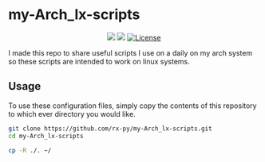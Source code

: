 # my-Arch_lx-scripts

<div  align="center">
  
[![](https://img.shields.io/github/stars/rx-py/my-Arch_lx-scripts?style=for-the-badge&logo=github&color=83c5be&logoColor=D9E0EE&labelColor=252733)](https://github.com/rx-py/my-Arch_lx-scripts.git)
[![](https://img.shields.io/github/last-commit/rx-py/my-Arch_lx-scripts?style=for-the-badge&color=006d77&logoColor=D9E0EE&labelColor=252733)](https://github.com/rx-py/my-Arch_lx-scripts.git)
<a href="https://github.com/rx-py/my-Arch_lx-scripts/blob/main/LICENSE">
    <img alt="License" src="https://img.shields.io/github/license/rx-py/my-Arch_lx-scripts?style=for-the-badge&logo=github&color=1d3557&logoColor=D9E0EE&labelColor=252733"/>
</a>
</div>

I made this repo to share useful scripts I use on a daily on my arch system so these scripts are intended to work on linux systems.



## Usage

To use these configuration files, simply copy the contents of this repository to which ever directory you would like.


```bash
git clone https://github.com/rx-py/my-Arch_lx-scripts.git
cd my-Arch_lx-scripts
```

```bash
cp -R ./. ~/
```

